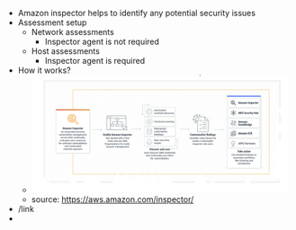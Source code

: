 - Amazon inspector helps to identify any potential security issues
- Assessment setup
	- Network assessments
		- Inspector agent is not required
	- Host assessments
		- Inspector agent is  required
- How it works?
	- ![image.png](../assets/image_1650999837842_0.png)
	- source: https://aws.amazon.com/inspector/
- /link
-
